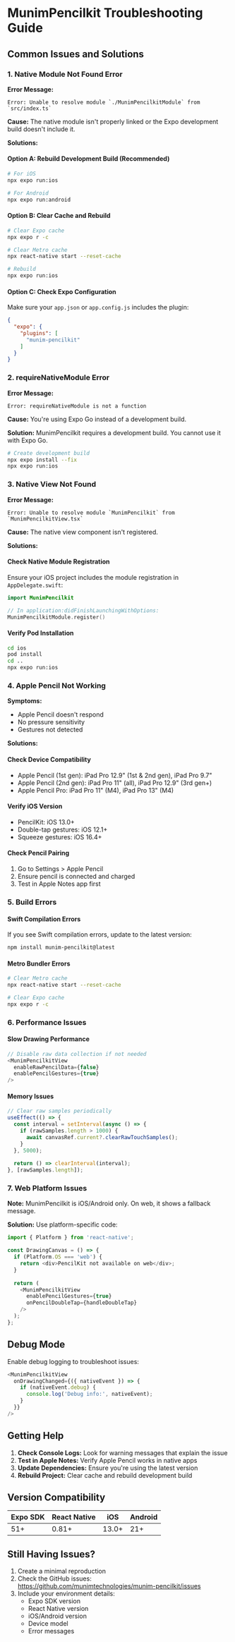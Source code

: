 # MunimPencilkit Troubleshooting Guide

## Common Issues and Solutions

### 1. Native Module Not Found Error

**Error Message:**
```
Error: Unable to resolve module `./MunimPencilkitModule` from `src/index.ts`
```

**Cause:** The native module isn't properly linked or the Expo development build doesn't include it.

**Solutions:**

#### Option A: Rebuild Development Build (Recommended)
```bash
# For iOS
npx expo run:ios

# For Android  
npx expo run:android
```

#### Option B: Clear Cache and Rebuild
```bash
# Clear Expo cache
npx expo r -c

# Clear Metro cache
npx react-native start --reset-cache

# Rebuild
npx expo run:ios
```

#### Option C: Check Expo Configuration
Make sure your `app.json` or `app.config.js` includes the plugin:

```json
{
  "expo": {
    "plugins": [
      "munim-pencilkit"
    ]
  }
}
```

### 2. requireNativeModule Error

**Error Message:**
```
Error: requireNativeModule is not a function
```

**Cause:** You're using Expo Go instead of a development build.

**Solution:** 
MunimPencilkit requires a development build. You cannot use it with Expo Go.

```bash
# Create development build
npx expo install --fix
npx expo run:ios
```

### 3. Native View Not Found

**Error Message:**
```
Error: Unable to resolve module `MunimPencilkit` from `MunimPencilkitView.tsx`
```

**Cause:** The native view component isn't registered.

**Solutions:**

#### Check Native Module Registration
Ensure your iOS project includes the module registration in `AppDelegate.swift`:

```swift
import MunimPencilkit

// In application:didFinishLaunchingWithOptions:
MunimPencilkitModule.register()
```

#### Verify Pod Installation
```bash
cd ios
pod install
cd ..
npx expo run:ios
```

### 4. Apple Pencil Not Working

**Symptoms:**
- Apple Pencil doesn't respond
- No pressure sensitivity
- Gestures not detected

**Solutions:**

#### Check Device Compatibility
- Apple Pencil (1st gen): iPad Pro 12.9" (1st & 2nd gen), iPad Pro 9.7"
- Apple Pencil (2nd gen): iPad Pro 11" (all), iPad Pro 12.9" (3rd gen+)
- Apple Pencil Pro: iPad Pro 11" (M4), iPad Pro 13" (M4)

#### Verify iOS Version
- PencilKit: iOS 13.0+
- Double-tap gestures: iOS 12.1+
- Squeeze gestures: iOS 16.4+

#### Check Pencil Pairing
1. Go to Settings > Apple Pencil
2. Ensure pencil is connected and charged
3. Test in Apple Notes app first

### 5. Build Errors

#### Swift Compilation Errors
If you see Swift compilation errors, update to the latest version:

```bash
npm install munim-pencilkit@latest
```

#### Metro Bundler Errors
```bash
# Clear Metro cache
npx react-native start --reset-cache

# Clear Expo cache
npx expo r -c
```

### 6. Performance Issues

#### Slow Drawing Performance
```typescript
// Disable raw data collection if not needed
<MunimPencilkitView
  enableRawPencilData={false}
  enablePencilGestures={true}
/>
```

#### Memory Issues
```typescript
// Clear raw samples periodically
useEffect(() => {
  const interval = setInterval(async () => {
    if (rawSamples.length > 1000) {
      await canvasRef.current?.clearRawTouchSamples();
    }
  }, 5000);
  
  return () => clearInterval(interval);
}, [rawSamples.length]);
```

### 7. Web Platform Issues

**Note:** MunimPencilkit is iOS/Android only. On web, it shows a fallback message.

**Solution:** Use platform-specific code:

```typescript
import { Platform } from 'react-native';

const DrawingCanvas = () => {
  if (Platform.OS === 'web') {
    return <div>PencilKit not available on web</div>;
  }
  
  return (
    <MunimPencilkitView
      enablePencilGestures={true}
      onPencilDoubleTap={handleDoubleTap}
    />
  );
};
```

## Debug Mode

Enable debug logging to troubleshoot issues:

```typescript
<MunimPencilkitView
  onDrawingChanged={({ nativeEvent }) => {
    if (nativeEvent.debug) {
      console.log('Debug info:', nativeEvent);
    }
  }}
/>
```

## Getting Help

1. **Check Console Logs:** Look for warning messages that explain the issue
2. **Test in Apple Notes:** Verify Apple Pencil works in native apps
3. **Update Dependencies:** Ensure you're using the latest version
4. **Rebuild Project:** Clear cache and rebuild development build

## Version Compatibility

| Expo SDK | React Native | iOS | Android |
|----------|--------------|-----|---------|
| 51+      | 0.81+        | 13.0+ | 21+ |

## Still Having Issues?

1. Create a minimal reproduction
2. Check the GitHub issues: https://github.com/munimtechnologies/munim-pencilkit/issues
3. Include your environment details:
   - Expo SDK version
   - React Native version
   - iOS/Android version
   - Device model
   - Error messages
